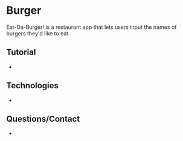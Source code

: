# Burger
Eat-Da-Burger! is a restaurant app that lets users input the names of burgers they'd like to eat.

## **Tutorial**
-

## **Technologies**
- 

## **Questions/Contact**
- 
